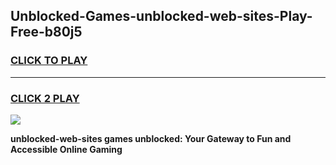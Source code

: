 
## Unblocked-Games-unblocked-web-sites-Play-Free-b80j5
<h3>
<a href="https://premium76.site?title=unblocked-web-sites&ref=21A">CLICK TO PLAY</a></h3>
<hr>

<h3>
<a href="https://premium76.site?title=unblocked-web-sites&ref=21A">CLICK 2 PLAY</a>
  
</h3>

<a href="https://premium76.site?title=unblocked-web-sites&ref=21A"><img src="https://clearcache.store/games.png"></a>


**unblocked-web-sites games unblocked: Your Gateway to Fun and Accessible Online Gaming**

